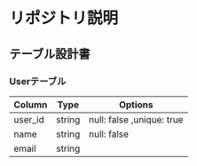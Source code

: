 # リポジトリ説明

## テーブル設計書
### Userテーブル
|Column|Type|Options|
|------|----|-------|
|user_id|string|null: false ,unique: true|
|name|string|null: false|
|email|string|
